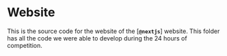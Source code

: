 # Website

This is the source code for the website of the [**`@nextjs`**] website. This folder has all the code we were able to develop during the 24 hours of competition.
